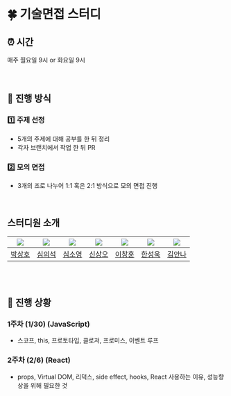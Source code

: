 # 🍀 기술면접 스터디
## ⏰ 시간
매주 월요일 9시 or 화요일 9시
<br />
<br />
<br />
## 🧾 진행 방식

### 1️⃣ 주제 선정
- 5개의 주제에 대해 공부를 한 뒤 정리
- 각자 브랜치에서 작업 한 뒤 PR
### 2️⃣ 모의 면접
- 3개의 조로 나누어 1:1 혹은 2:1 방식으로 모의 면접 진행

<br />

## 스터디원 소개

| <img src="https://avatars.githubusercontent.com/u/97100045?v=4"/> | <img src="https://avatars.githubusercontent.com/u/104304569?v=4"/> | <img src="https://avatars.githubusercontent.com/u/104320234?v=4"/> | <img src="https://avatars.githubusercontent.com/u/55952886?v=4"/> | <img src="https://avatars.githubusercontent.com/u/77476348?v=4"/> | <img src="https://avatars.githubusercontent.com/u/27681985?v=4"/> | <img src="https://avatars.githubusercontent.com/u/97003692?v=4"/> |
| :---------------------------------------------------------------: | :---------------------------------------------------------------: | :---------------------------------------------------------------: | :---------------------------------------------------------------: | :---------------------------------------------------------------: | :---------------------------------------------------------------: | :---------------------------------------------------------------: | 
| <a href="https://github.com/hopak-e">박상호</a> | <a href="https://github.com/shimeeuisuk">심의석</a> | <a href="https://github.com/so191925">심소영</a> | <a href="https://github.com/so0112">신상오</a> | <a href="https://github.com/anotheranotherhoon">이창훈</a> | <a href="https://github.com/StarryPro">한성욱</a> | <a href="https://github.com/Annakim219">김안나</a> |

<br />
<br />

## 🏃 진행 상황
### 1주차 (1/30) (JavaScript)
- 스코프, this, 프로토타입, 클로저, 프로미스, 이벤트 루프
### 2주차 (2/6) (React)
- props, Virtual DOM, 리덕스, side effect, hooks, React 사용하는 이유, 성능향상을 위해 필요한 것
